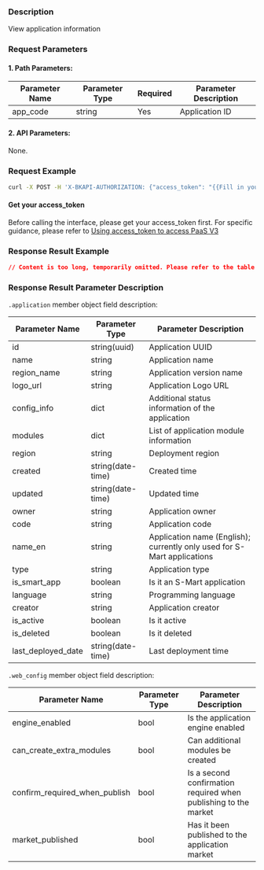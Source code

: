 ### Description
View application information


### Request Parameters

#### 1. Path Parameters:

| Parameter Name | Parameter Type | Required | Parameter Description |
|----------------|----------------|----------|-----------------------|
| app_code       | string         | Yes      | Application ID        |

#### 2. API Parameters:
None.

### Request Example

```bash
curl -X POST -H 'X-BKAPI-AUTHORIZATION: {"access_token": "{{Fill in your AccessToken}}"}' http://bkapi.example.com/api/bkpaas3/prod/bkapps/applications/{{Fill in your AppCode}}/
```

#### Get your access_token

Before calling the interface, please get your access_token first. For specific guidance, please refer to [Using access_token to access PaaS V3](https://bk.tencent.com/docs/markdown/PaaS3.0/topics/paas/access_token)


### Response Result Example

```json
// Content is too long, temporarily omitted. Please refer to the table below for field details.
```

### Response Result Parameter Description

`.application` member object field description:

| Parameter Name           | Parameter Type    | Parameter Description                  |
|--------------------------|-------------------|----------------------------------------|
| id                       | string(uuid)      | Application UUID                                   |
| name                     | string            | Application name                                      |
| region_name              | string            | Application version name               |
| logo_url                 | string            | Application Logo URL                   |
| config_info              | dict              | Additional status information of the application |
| modules                  | dict              | List of application module information |
| region                   | string            | Deployment region                      |
| created                  | string(date-time) | Created time                                       |
| updated                  | string(date-time) | Updated time                                       |
| owner                    | string            |  Application owner                                      |
| code                     | string            | Application code                       |
| name_en                  | string            | Application name (English); currently only used for S-Mart applications |
| type                     | string            | Application type                       |
| is_smart_app             | boolean           | Is it an S-Mart application            |
| language                 | string            | Programming language                   |
| creator                  | string            | Application creator                                       |
| is_active                | boolean           | Is it active                           |
| is_deleted               | boolean           | Is it deleted                          |
| last_deployed_date       | string(date-time) | Last deployment time                   |

`.web_config` member object field description:

| Parameter Name                      | Parameter Type | Parameter Description                  |
|-------------------------------------|----------------|----------------------------------------|
| engine_enabled                      | bool           | Is the application engine enabled      |
| can_create_extra_modules            | bool           | Can additional modules be created      |
| confirm_required_when_publish       | bool           | Is a second confirmation required when publishing to the market |
| market_published                    | bool           | Has it been published to the application market |